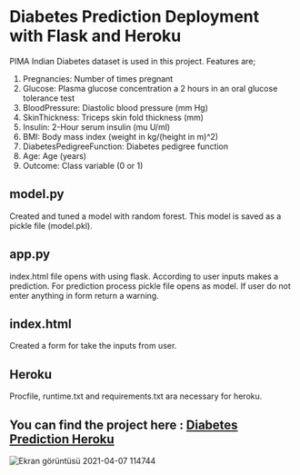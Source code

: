 # Diabetes Prediction Deployment with Flask and Heroku

PIMA Indian Diabetes dataset is used in this project. Features are;

1. Pregnancies: Number of times pregnant
2. Glucose: Plasma glucose concentration a 2 hours in an oral glucose tolerance test
3. BloodPressure: Diastolic blood pressure (mm Hg)
4. SkinThickness: Triceps skin fold thickness (mm)
5. Insulin: 2-Hour serum insulin (mu U/ml)
6. BMI: Body mass index (weight in kg/(height in m)^2)
7. DiabetesPedigreeFunction: Diabetes pedigree function
8. Age: Age (years)
9. Outcome: Class variable (0 or 1)

## model.py
Created and tuned a model with random forest. This model is saved as a pickle file (model.pkl).

## app.py
index.html file opens with using flask. According to user inputs makes a prediction. For prediction process pickle file opens as model. 
If user do not enter anything in form return a warning.

## index.html
Created a form for take the inputs from user.

## Heroku
Procfile, runtime.txt and requirements.txt ara necessary for heroku.

## You can find the project here : [Diabetes Prediction Heroku](https://diabetes-prediction-pro.herokuapp.com) 

![Ekran görüntüsü 2021-04-07 114744](https://user-images.githubusercontent.com/44964158/113838308-52351b00-9797-11eb-9aad-8f941d1bbf03.png)

